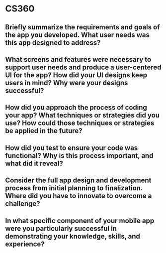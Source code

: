 # CS360
Briefly summarize the requirements and goals of the app you developed. What user needs was this app designed to address?
-

What screens and features were necessary to support user needs and produce a user-centered UI for the app? How did your UI designs keep users in mind? Why were your designs successful?
-

How did you approach the process of coding your app? What techniques or strategies did you use? How could those techniques or strategies be applied in the future?
-

How did you test to ensure your code was functional? Why is this process important, and what did it reveal?
-

Consider the full app design and development process from initial planning to finalization. Where did you have to innovate to overcome a challenge?
-

In what specific component of your mobile app were you particularly successful in demonstrating your knowledge, skills, and experience?
-

